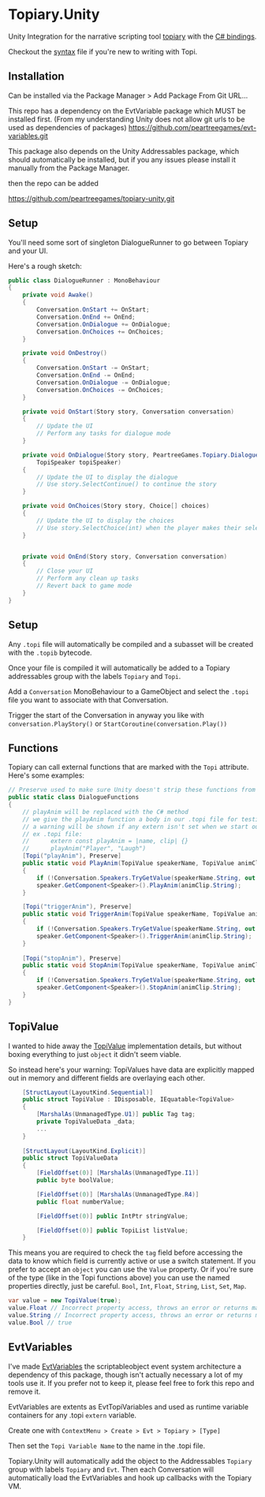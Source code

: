 # Topiary.Unity

Unity Integration for the narrative scripting tool [topiary](https://github.com/peartreegames/topiary) with the [C# bindings](https://github.com/peartreegames/topiary-csharp).

Checkout the [syntax](https://github.com/peartreegames/topiary/blob/main/docs/syntax.md) file if you're new to writing with Topi.

## Installation

Can be installed via the Package Manager > Add Package From Git URL...

This repo has a dependency on the EvtVariable package which MUST be installed first. (From my understanding Unity does not allow git urls to be used as dependencies of packages) https://github.com/peartreegames/evt-variables.git

This package also depends on the Unity Addressables package, which should automatically be installed, but if you any issues please install it manually from the Package Manager.

then the repo can be added

https://github.com/peartreegames/topiary-unity.git

## Setup

You'll need some sort of singleton DialogueRunner to go between Topiary and your UI.

Here's a rough sketch:

```csharp
public class DialogueRunner : MonoBehaviour
{
    private void Awake()
    {
        Conversation.OnStart += OnStart;
        Conversation.OnEnd += OnEnd;
        Conversation.OnDialogue += OnDialogue;
        Conversation.OnChoices += OnChoices;
    }

    private void OnDestroy()
    {
        Conversation.OnStart -= OnStart;
        Conversation.OnEnd -= OnEnd;
        Conversation.OnDialogue -= OnDialogue;
        Conversation.OnChoices -= OnChoices;
    }

    private void OnStart(Story story, Conversation conversation)
    {
        // Update the UI
        // Perform any tasks for dialogue mode
    }

    private void OnDialogue(Story story, PeartreeGames.Topiary.Dialogue dialogue,
        TopiSpeaker topiSpeaker)
    {
        // Update the UI to display the dialogue
        // Use story.SelectContinue() to continue the story
    }

    private void OnChoices(Story story, Choice[] choices)
    {
        // Update the UI to display the choices
        // Use story.SelectChoice(int) when the player makes their selection
    }


    private void OnEnd(Story story, Conversation conversation)
    {
        // Close your UI
        // Perform any clean up tasks
        // Revert back to game mode
    }
}
```

## Setup

Any `.topi` file will automatically be compiled and a subasset will be created with the `.topib` bytecode.

Once your file is compiled it will automatically be added to a Topiary addressables group with the labels `Topiary` and `Topi`.

Add a `Conversation` MonoBehaviour to a GameObject and select the `.topi` file you want to associate with that Conversation.

Trigger the start of the Conversation in anyway you like with `conversation.PlayStory()` or `StartCoroutine(conversation.Play())`

## Functions

Topiary can call external functions that are marked with the `Topi` attribute. Here's some examples:

```csharp
// Preserve used to make sure Unity doesn't strip these functions from your build
public static class DialogueFunctions
{
    // playAnim will be replaced with the C# method
    // we give the playAnim function a body in our .topi file for testing
    // a warning will be shown if any extern isn't set when we start our Story
    // ex .topi file:
    //      extern const playAnim = |name, clip| {}
    //      playAnim("Player", "Laugh")
    [Topi("playAnim"), Preserve]
    public static void PlayAnim(TopiValue speakerName, TopiValue animClip)
    {
        if (!Conversation.Speakers.TryGetValue(speakerName.String, out var speaker)) return;
        speaker.GetComponent<Speaker>().PlayAnim(animClip.String);
    }

    [Topi("triggerAnim"), Preserve]
    public static void TriggerAnim(TopiValue speakerName, TopiValue animClip)
    {
        if (!Conversation.Speakers.TryGetValue(speakerName.String, out var speaker)) return;
        speaker.GetComponent<Speaker>().TriggerAnim(animClip.String);
    }
    
    [Topi("stopAnim"), Preserve]
    public static void StopAnim(TopiValue speakerName, TopiValue animClip)
    {
        if (!Conversation.Speakers.TryGetValue(speakerName.String, out var speaker)) return;
        speaker.GetComponent<Speaker>().StopAnim(animClip.String);
    }
}
```

## TopiValue

I wanted to hide away the [TopiValue](https://github.com/peartreegames/topiary-csharp/blob/main/Topiary/TopiValue.cs) implementation details, but without boxing everything to just `object` it didn't seem viable.

So instead here's your warning: TopiValues have data are explicitly mapped out in memory and different fields are overlaying each other.

```csharp
    [StructLayout(LayoutKind.Sequential)]
    public struct TopiValue : IDisposable, IEquatable<TopiValue>
    {
        [MarshalAs(UnmanagedType.U1)] public Tag tag;
        private TopiValueData _data;
        ...
    }
    
    [StructLayout(LayoutKind.Explicit)]
    public struct TopiValueData
    {
        [FieldOffset(0)] [MarshalAs(UnmanagedType.I1)]
        public byte boolValue;

        [FieldOffset(0)] [MarshalAs(UnmanagedType.R4)]
        public float numberValue;

        [FieldOffset(0)] public IntPtr stringValue;

        [FieldOffset(0)] public TopiList listValue;
    }
```

This means you are required to check the `tag` field before accessing the data to know which field is currently active or use a switch statement.
If you prefer to accept an `object` you can use the `Value` property. Or if you're sure of the type (like in the Topi functions above)
you can use the named properties directly, just be careful. `Bool`, `Int`, `Float`, `String`, `List`, `Set`, `Map`.

```csharp
var value = new TopiValue(true);
value.Float // Incorrect property access, throws an error or returns malformed/incorrect data
value.String // Incorrect property access, throws an error or returns malformed/incorrect data
value.Bool // true
```

## EvtVariables

I've made [EvtVariables](https://github.com/peartreegames/evt-variables) the scriptableobject event system architecture a dependency of this package, though isn't actually necessary a lot of my tools use it. 
If you prefer not to keep it, please feel free to fork this repo and remove it.

EvtVariables are extents as EvtTopiVariables and used as runtime variable containers for any .topi `extern` variable.

Create one with `ContextMenu > Create > Evt > Topiary > [Type]`

Then set the `Topi Variable Name` to the name in the .topi file.

Topiary.Unity will automatically add the object to the Addressables `Topiary` group with labels `Topiary` and `Evt`.
Then each Conversation will automatically load the EvtVariables and hook up callbacks with the Topiary VM.
